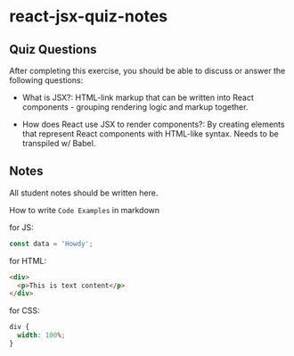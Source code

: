 # react-jsx-quiz-notes

## Quiz Questions

After completing this exercise, you should be able to discuss or answer the following questions:

- What is JSX?: HTML-link markup that can be written into React components - grouping rendering logic and markup together.

- How does React use JSX to render components?: By creating elements that represent React components with HTML-like syntax. Needs to be transpiled w/ Babel.

## Notes

All student notes should be written here.

How to write `Code Examples` in markdown

for JS:

```javascript
const data = 'Howdy';
```

for HTML:

```html
<div>
  <p>This is text content</p>
</div>
```

for CSS:

```css
div {
  width: 100%;
}
```
